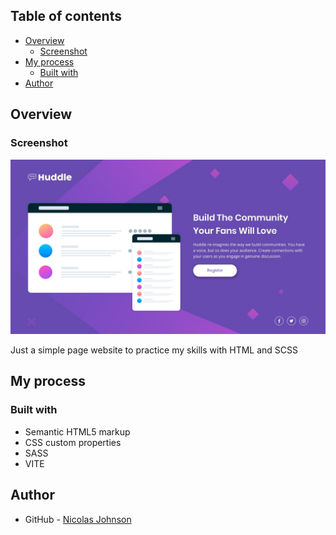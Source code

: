 ## Table of contents

- [Overview](#overview)
  - [Screenshot](#screenshot)
- [My process](#my-process)
  - [Built with](#built-with)
- [Author](#author)

## Overview

### Screenshot

![](./public/images/desktop-design.jpg)

Just a simple page website to practice my skills with HTML and SCSS

## My process

### Built with

- Semantic HTML5 markup
- CSS custom properties
- SASS
- VITE

## Author

- GitHub - [Nicolas Johnson](https://github.com/Nicolas-Johnson)